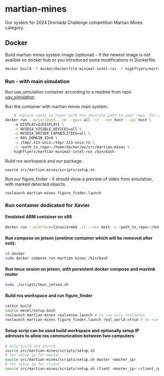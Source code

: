 # martian-mines
Our system for 2024 Droniada Challenge competition Martian Mines category.

## Docker
Build martian mines system image (optional) - if the newest image is not avalible on docker hub or you introduced some modifications in Dockerfile. 
```bash
docker build -f docker/Dockerfile-minimal-intel-ros -t highflyers/martian-minimal-intel-ros .
```
### Run - with main simulation
Run uav_simulation container according to a readme from repo [uav_simulation](https://github.com/High-Flyers/uav_simulation)

Run the container with martian mines main system:

```bash
    # replace <path_to_repo> with the absolute path to your repo, for example: /home/user/Documents/repos/martian-mines-object-detection
docker run --privileged --rm --gpus all -it --net host --ipc host \                  
    -e DISPLAY=${DISPLAY} \
    -e NVIDIA_VISIBLE_DEVICES=all \
    -e NVIDIA_DRIVER_CAPABILITIES=all \
    -e ROS_DOMAIN_ID=0 \
    -v /tmp/.X11-unix:/tmp/.X11-unix:ro \
    -v <path_to_repo>:/home/docker/ws/src/martian-mines \
    highflyers/martian-minimal-intel-ros /bin/bash
```
Build ros workspace and our package:
```
source src/martian-mines/scripts/setup.sh

```
Run our figure_finder - it should show a preview of video from simulation, with marked detected objects.
```
roslaunch martian-mines figure_finder.launch 
```

### Run container dedicated for Xavier
#### Emulated ARM container on x86

```bash
docker run --platform=linux/arm64 -it --net host -v <path_to_repo>:/home/user/ws/src/martian-mines highflyers/martian-mines-jetson:realsense
```

#### Run compose on jetson (onetime container which will be removed after exit):
```bash
cd docker
sudo docker compose run martian-mines /bin/bash  
```

#### Run tmux sesion on jetson, with persistent docker compose and mavlink router
```bash
sudo ./scripts/tmux_jetson.sh
```


#### Build ros workspace and run figure_finder
```bash
catkin build
source devel/setup.bash
roslaunch martian-mines realsense.launch # to run only realsense
roslaunch martian-mines figure_finder.launch real_world:=true # to run figure_finder with realworld config
```
#### Setup scrip can be used build workspace and optionally setup IP adresses to allow ros communication between two computers
```bash
# only build and source
source src/martian-mines/scripts/setup.sh
# for setup ip for master
source src/martian-mines/scripts/setup.sh master <master_ip>
# for setup ip for client
source src/martian-mines/scripts/setup.sh client <master_ip> <client_ip>
```